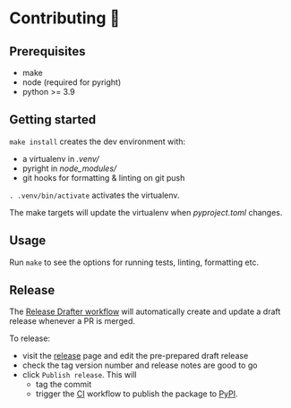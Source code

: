 # Contributing 🌳

## Prerequisites

- make
- node (required for pyright)
- python >= 3.9

## Getting started

`make install` creates the dev environment with:

- a virtualenv in _.venv/_
- pyright in _node_modules/_
- git hooks for formatting & linting on git push

`. .venv/bin/activate` activates the virtualenv.

The make targets will update the virtualenv when _pyproject.toml_ changes.

## Usage

Run `make` to see the options for running tests, linting, formatting etc.

## Release

The [Release Drafter workflow](https://github.com/seek-oss/aec/actions/workflows/draft.yml) will automatically create and update a draft release whenever a PR is merged.

To release:

- visit the [release](https://github.com/seek-oss/aec/releases) page and edit the pre-prepared draft release
- check the tag version number and release notes are good to go
- click `Publish release`. This will
  - tag the commit
  - trigger the [CI](https://github.com/seek-oss/aec/actions/workflows/pythonapp.yml) workflow to publish the package to [PyPI](https://pypi.org/project/aec-cli/).
